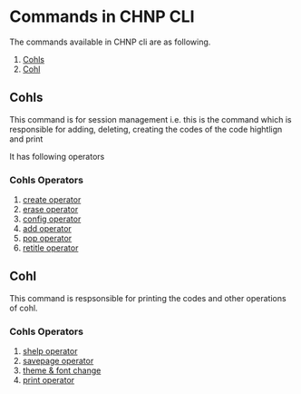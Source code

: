 # Commands in CHNP CLI

The commands available in CHNP cli are as following.

1. [Cohls](#cohls)
2. [Cohl](#cohl)

## Cohls

This command is for session management i.e. this is the command which is responsible for adding, deleting, creating the codes of the code hightlign and print

It has following operators

### Cohls Operators

1. [create operator](./operators.md#create)
2. [erase operator](./operators.md#erase)
3. [config operator](./operators.md#config)
4. [add operator](./operators.md#add)
5. [pop operator](./operators.md#pop)
6. [retitle operator](./operators.md#retitle)

## Cohl

This command is respsonsible for printing the codes and other operations of cohl.

### Cohls Operators

1. [shelp operator](./operators.md#shelp)
2. [savepage operator](./operators.md#savepage)
3. [theme & font change](./operators.md#theme--font)
4. [print operator](./operators.md#print)
